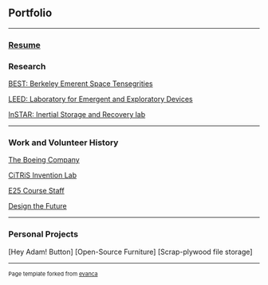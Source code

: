 ## Portfolio

---

### [Resume](/pdf/Resume.pdf)

### Research

[BEST: Berkeley Emerent Space Tensegrities](/sample_page)

[LEED: Laboratory for Emergent and Exploratory Devices](/pdf/sample_presentation.pdf)

[InSTAR: Inertial Storage and Recovery lab](http://example.com/)

---

### Work and Volunteer History

[The Boeing Company](http://example.com/)

[CiTRiS Invention Lab](http://example.com/)

[E25 Course Staff](http://example.com/)

[Design the Future](http://example.com/)

---

### Personal Projects 

[Hey Adam! Button]
[Open-Source Furniture]
[Scrap-plywood file storage]

---
<p style="font-size:11px">Page template forked from <a href="https://github.com/evanca/quick-portfolio">evanca</a></p>
<!-- Remove above link if you don't want to attibute -->
